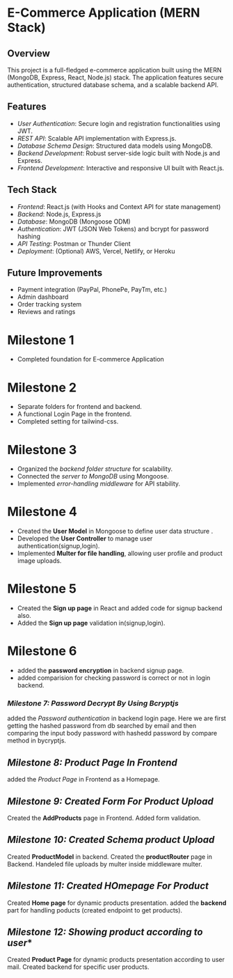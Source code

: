 # E-Commerce Application (MERN Stack)

## Overview
This project is a full-fledged e-commerce application built using the MERN (MongoDB, Express, React, Node.js) stack. The application features secure authentication, structured database schema, and a scalable backend API.

## Features
- *User Authentication*: Secure login and registration functionalities using JWT.
- *REST API*: Scalable API implementation with Express.js.
- *Database Schema Design*: Structured data models using MongoDB.
- *Backend Development*: Robust server-side logic built with Node.js and Express.
- *Frontend Development*: Interactive and responsive UI built with React.js.

## Tech Stack
- *Frontend*: React.js (with Hooks and Context API for state management)
- *Backend*: Node.js, Express.js
- *Database*: MongoDB (Mongoose ODM)
- *Authentication*: JWT (JSON Web Tokens) and bcrypt for password hashing
- *API Testing*: Postman or Thunder Client
- *Deployment*: (Optional) AWS, Vercel, Netlify, or Heroku

## Future Improvements
- Payment integration (PayPal, PhonePe, PayTm, etc.)
- Admin dashboard
- Order tracking system
- Reviews and ratings

# Milestone 1

* Completed foundation for E-commerce Application

# Milestone 2

* Separate folders for frontend and backend.
* A functional Login Page in the frontend.
* Completed setting for tailwind-css.

# Milestone 3

* Organized the *backend folder structure* for scalability.
* Connected the *server to MongoDB* using Mongoose.
* Implemented *error-handling middleware* for API stability.

# Milestone 4

* Created the **User Model** in Mongoose to define user data structure .
* Developed the **User Controller** to manage user authentication(signup,login).
* Implemented **Multer for file handling**, allowing user profile and product image uploads.

# Milestone 5

* Created the **Sign up page** in React and added code for signup backend also.
* Added the **Sign up page** validation in(signup,login).

# Milestone 6

* added the **password encryption** in backend signup page.
* added comparision for checking password is correct or not in login backend.

### *Milestone 7: Password Decrypt By Using Bcryptjs*
added the *Password authentication* in backend login page.
Here we are first getting the hashed password from db searched by email and then comparing the input body password with hashedd password by compare method in bycryptjs.


## *Milestone 8: Product Page In Frontend*
added the *Product Page* in Frontend as a Homepage.

## *Milestone 9: Created Form For Product Upload*
Created the **AddProducts** page in Frontend.
Added form validation.

## *Milestone 10: Created Schema product Upload*
Created **ProductModel** in backend.
Created the **productRouter** page in Backend.
Handeled file uploads by multer inside middleware multer.

## *Milestone 11: Created HOmepage For Product*
Created **Home page** for dynamic products presentation.
added the **backend** part for handling poducts (created endpoint to get products).

## *Milestone 12: Showing product according to user**
Created **Product Page** for dynamic products presentation according to user mail.
Created backend for specific user products.